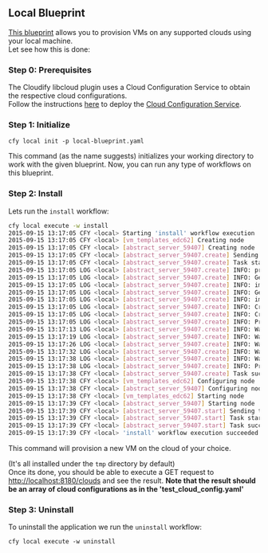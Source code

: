 ## Local Blueprint

[This blueprint](local-blueprint.yaml) allows you to provision VMs on any supported clouds using your local machine. <br>
Let see how this is done:

### Step 0: Prerequisites

The Cloudify libcloud plugin uses a Cloud Configuration Service to obtain the respective cloud configurations. <br>
Follow the instructions [here]('https://github.com/kemiz/cloud-config-service/tree/master/blueprints/local-blueprint') to deploy the [Cloud Configuration Service](https://github.com/kemiz/cloud-config-service).

### Step 1: Initialize

`cfy local init -p local-blueprint.yaml` <br>

This command (as the name suggests) initializes your working directory to work with the given blueprint.
Now, you can run any type of workflows on this blueprint. <br>

### Step 2: Install

Lets run the `install` workflow: <br>

```bash
cfy local execute -w install
2015-09-15 13:17:05 CFY <local> Starting 'install' workflow execution
2015-09-15 13:17:05 CFY <local> [vm_templates_edc62] Creating node
2015-09-15 13:17:05 CFY <local> [abstract_server_59407] Creating node
2015-09-15 13:17:05 CFY <local> [abstract_server_59407.create] Sending task 'libcloud_plugin.compute.create'
2015-09-15 13:17:05 CFY <local> [abstract_server_59407.create] Task started 'libcloud_plugin.compute.create'
2015-09-15 13:17:05 LOG <local> [abstract_server_59407.create] INFO: provider_config: {'name': 'ec2_giga', 'parameters': {}, 'resource_id': '', 'key_name': 'christos-us-east-1', 'ec2_region_name': 'us-east-1', 'aws_access_key_id': '***', 'key_path': '~/.ssh/christos-us-east-1.pem', 'aws_secret_access_key': '***', 'type': 'aws', 'use_external_resource': False}. vm_config: {u'image': u'ubuntu_trusty', u'size': u'large'}. provider: awstemplates: {u'size_templates': {u'openstack': {u'large': u'standard.xlarge'}, u'aws': {u'large': u'm3.xlarge'}}, u'image_templates': {u'openstack': {u'ubuntu_trusty': {u'image_id': u'55aa4df7-1996-4507-955f-30f72d970836', u'user': u'ubuntu'}}, u'aws': {u'ubuntu_trusty': {u'image_id': u'ami-d05e75b8', u'user': u'ubuntu', u'agent_package_url': u''}}}}
2015-09-15 13:17:05 LOG <local> [abstract_server_59407.create] INFO: Getting the image and size templates for the requested provider
2015-09-15 13:17:05 LOG <local> [abstract_server_59407.create] INFO: image_templates: {u'ubuntu_trusty': {u'image_id': u'ami-d05e75b8', u'user': u'ubuntu', u'agent_package_url': u''}}. size_templates: {u'large': u'm3.xlarge'}
2015-09-15 13:17:05 LOG <local> [abstract_server_59407.create] INFO: Getting the image_id and size_id for the requested provider
2015-09-15 13:17:05 LOG <local> [abstract_server_59407.create] INFO: image_id: ami-d05e75b8. size: m3.xlarge
2015-09-15 13:17:05 LOG <local> [abstract_server_59407.create] INFO: Creating IaaS driver instance for: aws
2015-09-15 13:17:05 LOG <local> [abstract_server_59407.create] INFO: Creating parameters for instance
2015-09-15 13:17:05 LOG <local> [abstract_server_59407.create] INFO: Provisioning VM on {'ex_keyname': 'christos-us-east-1', 'image': <NodeImage: id=ami-d05e75b8, name=None, driver=Amazon EC2  ...>, 'name': 'test_node', 'size': <NodeSize: id=m3.xlarge, name=Extra Large Instance, ram=15360 disk=80000 bandwidth=None price=0.28 driver=Amazon EC2 ...>} using the following parameters: {'ex_keyname': 'christos-us-east-1', 'image': <NodeImage: id=ami-d05e75b8, name=None, driver=Amazon EC2  ...>, 'name': 'test_node', 'size': <NodeSize: id=m3.xlarge, name=Extra Large Instance, ram=15360 disk=80000 bandwidth=None price=0.28 driver=Amazon EC2 ...>}
2015-09-15 13:17:13 LOG <local> [abstract_server_59407.create] INFO: Waiting for state: 0
2015-09-15 13:17:19 LOG <local> [abstract_server_59407.create] INFO: Waiting for state: 0
2015-09-15 13:17:26 LOG <local> [abstract_server_59407.create] INFO: Waiting for state: 0
2015-09-15 13:17:32 LOG <local> [abstract_server_59407.create] INFO: Waiting for state: 0
2015-09-15 13:17:38 LOG <local> [abstract_server_59407.create] INFO: Waiting for state: 0
2015-09-15 13:17:38 LOG <local> [abstract_server_59407.create] INFO: Provisioned VM. Node id: i-2ad963ff, IP: 10.157.142.102
2015-09-15 13:17:38 CFY <local> [abstract_server_59407.create] Task succeeded 'libcloud_plugin.compute.create'
2015-09-15 13:17:38 CFY <local> [vm_templates_edc62] Configuring node
2015-09-15 13:17:38 CFY <local> [abstract_server_59407] Configuring node
2015-09-15 13:17:38 CFY <local> [vm_templates_edc62] Starting node
2015-09-15 13:17:39 CFY <local> [abstract_server_59407] Starting node
2015-09-15 13:17:39 CFY <local> [abstract_server_59407.start] Sending task 'libcloud_plugin.compute.start'
2015-09-15 13:17:39 CFY <local> [abstract_server_59407.start] Task started 'libcloud_plugin.compute.start'
2015-09-15 13:17:39 CFY <local> [abstract_server_59407.start] Task succeeded 'libcloud_plugin.compute.start'
2015-09-15 13:17:39 CFY <local> 'install' workflow execution succeeded
```

This command will provision a new VM on the cloud of your choice.

(It's all installed under the `tmp` directory by default)<br>
Once its done, you should be able to execute a GET request to [http://localhost:8180/clouds](http://localhost:8180/clouds) and see the result.
**Note that the result should be an array of cloud configurations as in the 'test_cloud_config.yaml'**
<br>


### Step 3: Uninstall

To uninstall the application we run the `uninstall` workflow: <br>

`cfy local execute -w uninstall`
